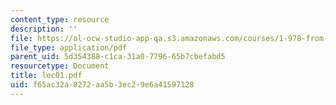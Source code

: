 ```yaml
---
content_type: resource
description: ''
file: https://ol-ocw-studio-app-qa.s3.amazonaws.com/courses/1-978-from-nano-to-macro-introduction-to-atomistic-modeling-techniques-january-iap-2007/f65ac32a8272aa5b3ec29e6a41597128_lec01.pdf
file_type: application/pdf
parent_uid: 5d354388-c1ca-31a0-7796-65b7cbefabd5
resourcetype: Document
title: lec01.pdf
uid: f65ac32a-8272-aa5b-3ec2-9e6a41597128
---
```

